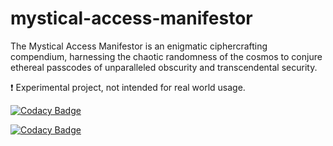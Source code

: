 # mystical-access-manifestor
The Mystical Access Manifestor is an enigmatic ciphercrafting compendium, harnessing the chaotic randomness of the cosmos to conjure ethereal passcodes of unparalleled obscurity and transcendental security.

:exclamation: Experimental project, not intended for real world usage.

[![Codacy Badge](https://app.codacy.com/project/badge/Grade/901605a75d6749a9945bc46f0c51ddd2)](https://app.codacy.com/gh/genius257/mystical-access-manifestor/dashboard?utm_source=gh&utm_medium=referral&utm_content=&utm_campaign=Badge_grade)

[![Codacy Badge](https://app.codacy.com/project/badge/Coverage/901605a75d6749a9945bc46f0c51ddd2)](https://app.codacy.com/gh/genius257/mystical-access-manifestor/dashboard?utm_source=gh&utm_medium=referral&utm_content=&utm_campaign=Badge_coverage)
